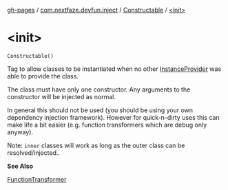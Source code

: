 [gh-pages](../../index.md) / [com.nextfaze.devfun.inject](../index.md) / [Constructable](index.md) / [&lt;init&gt;](./-init-.md)

# &lt;init&gt;

`Constructable()`

Tag to allow classes to be instantiated when no other [InstanceProvider](../-instance-provider/index.md) was able to provide the class.

The class must have only one constructor. Any arguments to the constructor will be injected as normal.

In general this should not be used (you should be using your own dependency injection framework).
However for quick-n-dirty uses this can make life a bit easier (e.g. function transformers which are debug only anyway).

Note: `inner` classes will work as long as the outer class can be resolved/injected..

**See Also**

[FunctionTransformer](../../com.nextfaze.devfun.core/-function-transformer/index.md)

